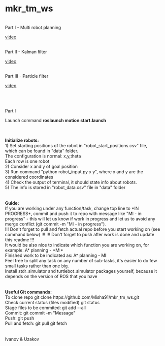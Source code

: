# mkr_tm_ws
<br/>
Part I - Multi robot planning 

[video](<https://youtu.be/jGYrxGyDIUE>)

<br/>
Part II - Kalman filter

[video](<https://youtu.be/V-C31kcMgH8>)

<br/>
Part III - Particle filter

[video](<https://youtu.be/sZPrtwbSUmE>)

<br/>

<br/>
<br/>
Part I
<br/>

Launch command
<b>roslaunch motion start.launch</b>

<br/>

<br/>
<b>Initialize robots:  </b>
<br/>
1) Set starting positions of the robot in "robot_start_positions.csv" file, which can be found in "data" folder.
<br/>
The configuration is normal: x,y,theta
<br/>
Each row is one robot
<br/>
2) Consider x and y of goal position
<br/>
3) Run command "python robot_input.py x y", where x and y are the considered coordinates
<br/>
4) Check the output of terminal, it should state info about robots.
<br/>
5) The info is stored in "robot_data.csv" file in "data" folder
<br/>
<br/>
<br/>
<b>Guide:  </b>
<br/>
If you are working under any function/task, change top line to *IN PROGRESS*, commit and push it to repo with message like "MI - in progress" - this will let us know if work in progress and let us to avoid any merge conflict (git commit -m "MI - in progress").  
<br/>
!!! Don't forget to pull and fetch actual repo before you start working on (see command below) !!!  
!!! Don't forget to push after work is done and update this readme !!!  
<br/>
It would be also nice to indicate which function you are working on, for example:  
A* planning - *MI*  
<br/>
Finished work to be indicated as:  
A* planning - MI  
<br/>
Feel free to split any task on any number of sub-tasks, it's easier to do few small tasks rather than one big.  
<br />
Install stdr_simulator and turtlebot_simulator packages yourself, because it depends on the version of ROS that you have  
<br/>
<br/>
<br/>
<b>Useful Git commands:  </b>
<br/>
To clone repo  
git clone https://github.com/Misha91/mkr_tm_ws.git  
<br/>
Check current status (files modified)  
git status  
<br/>
Stage files to be commited:  
git add --all  
<br/>
Commit:  
git commit -m "Message"  
<br/>
Push:  
git push  
<br/>
Pull and fetch:  
git pull  
git fetch  
<br/>
<br/>
<br/>
Ivanov & Uzakov




